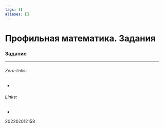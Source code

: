 ```yaml
---
tags: []
aliases: []
---
```

# Профильная математика. Задания
### Задание
___
###### Zero-links:
-
###### Links:
-

202202012158